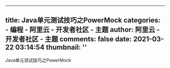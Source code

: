 
---
title: Java单元测试技巧之PowerMock
categories: 
    - 编程
    - 阿里云 - 开发者社区 - 主题
author: 阿里云 - 开发者社区 - 主题
comments: false
date: 2021-03-22 03:14:54
thumbnail: ''
---

<div>   
Java单元测试技巧之PowerMock  
</div>
            